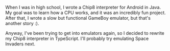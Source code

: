 When I was in high school, I wrote a Chip8 interpreter for Android in Java. My goal was to learn how a CPU works, and it was an incredibly fun project. After that, I wrote a slow but functional GameBoy emulator, but that's another story :).

Anyway, I've been trying to get into emulators again, so I decided to rewrite my Chip8 interpreter in TypeScript. I'll probably try emulating Space Invaders next.